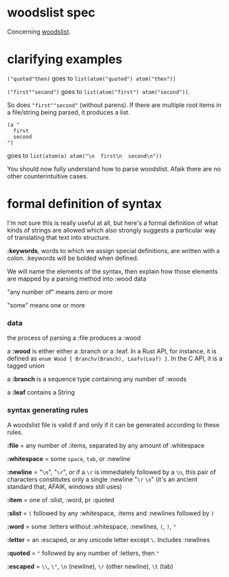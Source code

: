 # woodslist spec

Concerning [woodslist](./woodslist.md).

# clarifying examples

`("quoted"then)` goes to `list(atom("quoted") atom("then"))`

`("first""second")` goes to `list(atom("first") atom("second"))`.

So does `"first""second"` (without parens). If there are multiple root items in a file/string being parsed, it produces a list.

```
(a "
  first
  second
")
```
goes to `list(atom(a) atom("\n  first\n  second\n"))`

You should now fully understand how to parse woodslist. Afaik there are no other counterintuitive cases.

# formal definition of syntax

I'm not sure this is really useful at all, but here's a formal definition of what kinds of strings are allowed which also strongly suggests a particular way of translating that text into structure.

**:keywords**, words to which we assign special definitions, are written with a colon. :keywords will be bolded when defined.

We will name the elements of the syntax, then explain how those elements are mapped by a parsing method into :wood data

"any number of" means zero or more

"some" means one or more



### data

the process of parsing a :file produces a :wood

a **:wood** is either either a :branch or a :leaf. In a Rust API, for instance, it is defined as `enum Wood { Branchv(Branch), Leafv(Leaf) }`. In the C API, it is a tagged union

a **:branch** is a sequence type containing any number of :woods

a **:leaf** contains a String



### syntax generating rules

A woodslist file is valid if and only if it can be generated according to these rules.

**:file** = any number of :items, separated by any amount of :whitespace

**:whitespace** = some `space`, `tab`, or :newline

**:newline** = "`\n`", "`\r`", or if a `\r` is immediately followed by a `\n`, this pair of characters constitutes only a single :newline "`\r` `\n`" (it's an ancient standard that, AFAIK, windows still uses)

**:item** = one of :slist, :word, pr :quoted

**:slist** = `(` followed by any :whitespace, :items and :newlines followed by `)`

**:word** = some :letters without :whitespace, :newlines, `(`, `)`, `"`

**:letter** = an :escaped, or any unicode letter except `\`. Includes :newlines

**:quoted** = `"` followed by any number of :letters, then `"`

**:escaped** = `\\`, `\"`, `\n` (newline), `\r` (other newline), `\t` (tab)
